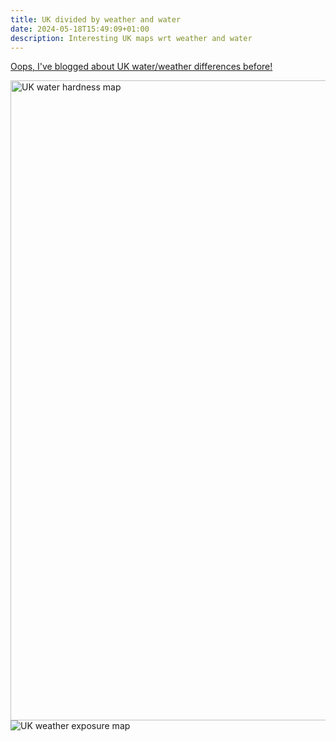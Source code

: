```yaml
---
title: UK divided by weather and water
date: 2024-05-18T15:49:09+01:00
description: Interesting UK maps wrt weather and water
---
```


[Oops, I've blogged about UK water/weather differences before!](/blog/2024/uk-water-weather/)

<img src="https://s.natalian.org/2024-05-18/uk-water-hardness-map-876x1024.png" alt="UK water hardness map" width="876" height="1024" />

<img src="https://s.natalian.org/2024-05-18/uk-exposure.png" alt="UK weather exposure map">
